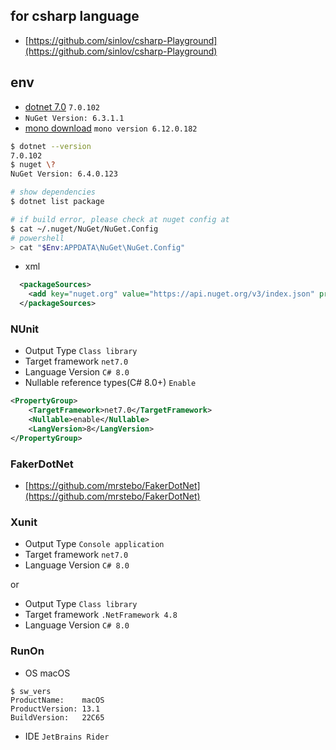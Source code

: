 ## for csharp language

- [https://github.com/sinlov/csharp-Playground](https://github.com/sinlov/csharp-Playground)

## env

- [dotnet 7.0](https://dotnet.microsoft.com/download/dotnet/7.0) `7.0.102`
- `NuGet Version: 6.3.1.1`
- [mono download](https://www.mono-project.com/download/stable/) `mono version 6.12.0.182`

```bash
$ dotnet --version
7.0.102
$ nuget \?
NuGet Version: 6.4.0.123

# show dependencies
$ dotnet list package

# if build error, please check at nuget config at
$ cat ~/.nuget/NuGet/NuGet.Config
# powershell
> cat "$Env:APPDATA\NuGet\NuGet.Config"
```

- xml

```xml
  <packageSources>
    <add key="nuget.org" value="https://api.nuget.org/v3/index.json" protocolVersion="3" />
  </packageSources>
```

### NUnit

- Output Type `Class library`
- Target framework `net7.0`
- Language Version `C# 8.0`
- Nullable reference types(C# 8.0+) `Enable`

```xml
<PropertyGroup>
    <TargetFramework>net7.0</TargetFramework>
    <Nullable>enable</Nullable>
    <LangVersion>8</LangVersion>
</PropertyGroup>
```

### FakerDotNet

- [https://github.com/mrstebo/FakerDotNet](https://github.com/mrstebo/FakerDotNet)

### Xunit

- Output Type `Console application`
- Target framework `net7.0`
- Language Version `C# 8.0`

or

- Output Type `Class library`
- Target framework `.NetFramework 4.8`
- Language Version `C# 8.0`

### RunOn

- OS macOS

```
$ sw_vers
ProductName:	macOS
ProductVersion:	13.1
BuildVersion:	22C65
```

- IDE `JetBrains Rider`